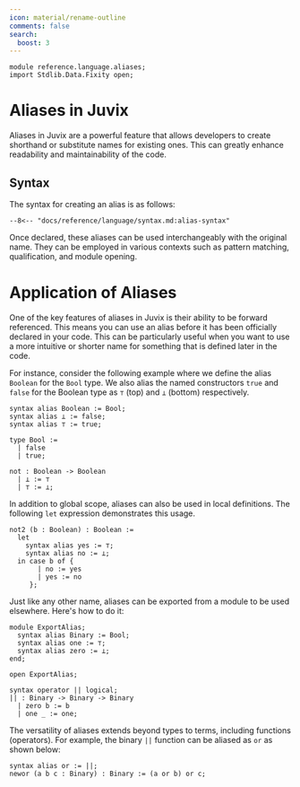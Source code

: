 ```yaml
---
icon: material/rename-outline
comments: false
search:
  boost: 3
---
```


```juvix hide
module reference.language.aliases;
import Stdlib.Data.Fixity open;
```

# Aliases in Juvix

Aliases in Juvix are a powerful feature that allows developers to create shorthand or substitute names for existing ones. This can greatly enhance readability and maintainability of the code.

## Syntax

The syntax for creating an alias is as follows:

```text
--8<-- "docs/reference/language/syntax.md:alias-syntax"
```

Once declared, these aliases can be used interchangeably with the original name. They can be employed in various contexts such as pattern matching, qualification, and module opening.

# Application of Aliases

One of the key features of aliases in Juvix is their ability to be forward referenced. This means you can use an alias before it has been officially declared in your code. This can be particularly useful when you want to use a more intuitive or shorter name for something that is defined later in the code.

For instance, consider the following example where we define the alias `Boolean` for the `Bool` type. We also alias the named constructors `true` and `false` for the Boolean type as `⊤` (top) and `⊥` (bottom) respectively.

```juvix
syntax alias Boolean := Bool;
syntax alias ⊥ := false;
syntax alias ⊤ := true;

type Bool :=
  | false
  | true;

not : Boolean -> Boolean
  | ⊥ := ⊤
  | ⊤ := ⊥;
```

In addition to global scope, aliases can also be used in local definitions. The following `let` expression demonstrates this usage.

```juvix
not2 (b : Boolean) : Boolean :=
  let
    syntax alias yes := ⊤;
    syntax alias no := ⊥;
  in case b of {
       | no := yes
       | yes := no
     };
```

Just like any other name, aliases can be exported from a module to be used elsewhere. Here's how to do it:

```juvix
module ExportAlias;
  syntax alias Binary := Bool;
  syntax alias one := ⊤;
  syntax alias zero := ⊥;
end;

open ExportAlias;

syntax operator || logical;
|| : Binary -> Binary -> Binary
  | zero b := b
  | one _ := one;
```

The versatility of aliases extends beyond types to terms, including functions
(operators). For example, the binary `||` function can be aliased as `or` as
shown below:

```juvix
syntax alias or := ||;
newor (a b c : Binary) : Binary := (a or b) or c;
```
